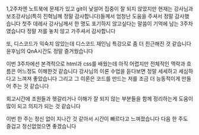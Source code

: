 1,2주차엔 노트북에 문제가 있고 git이 낯설어 집중이 잘 되지 않았지만 현재는 강사님과 보조강사님(특히 진혁님께 정말 감사합니다)들께서 엄청난 도움을 주셔서 정말 감사했습니다 첫주 데레사 강사님께서 한 명도 포기하지 않고싶다는 말씀이 기억에 남는 3주차였습니다 정말 저를 놓치 않고 가주셔서 감사합니다

또, 디스코드가 익숙치 않았는데 디스코드 재인님 특강으로 좀 더 친근해진 것 같습니다 윤후님의 QnA시간도 정말 즐거웠습니다

이번 3주차에선 본격적으로 html과 css를 배웠는데 아직 어렵지만 전체적인 맥락과 흐름은 어느정도 이해한것 같습니다
강사님의 이론 수업을 듣다보면 정말 세세하고 세심하다고 느껴져 좋았습니다 그리고 그 이론은 코드를 만드는 저를 조금 더 능동적이게 만들어 주는 것 같습니다

회고시간에 조원들과 헷갈리거나 이해가 잘 되지 않는 부분들을 함께 정리하는게 도움이 많이 되고 의지가 되는 것 같습니다

이번 한 주는 정신 없이 지나간 것 같아서 시간이 빠르다고 느껴졌습니다 다음 한 주도 즐겁고 정신없었으면 좋겠습니다
